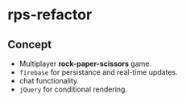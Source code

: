 # rps-refactor

## Concept
* Multiplayer **rock-paper-scissors** game. 
* `firebase` for persistance and real-time updates.
* chat functionality.
* `jQuery` for conditional rendering.

